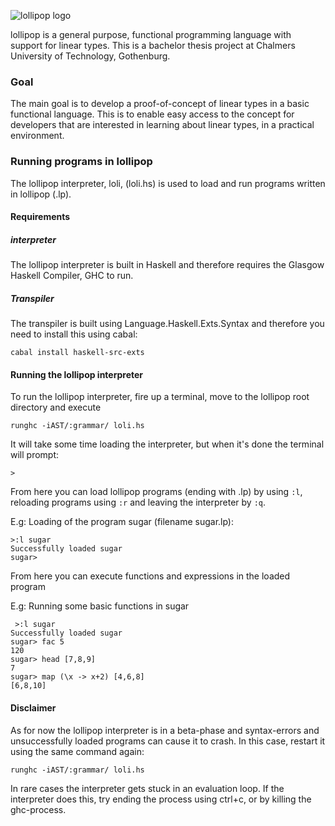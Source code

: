 ![lollipop logo](http://malmqvist.it/lollipop5.png)

lollipop is a general purpose, functional programming language with support for linear types. This is a bachelor thesis project at Chalmers University of Technology, Gothenburg.

### Goal
The main goal is to develop a proof-of-concept of linear types in a basic functional language. This is to enable easy access to the concept for developers that are interested in learning about linear types, in a practical environment.

### Running programs in lollipop
The lollipop interpreter, loli, (loli.hs) is used to load and run programs written in lollipop (.lp).

#### Requirements

##### interpreter
The lollipop interpreter is built in Haskell and therefore requires the Glasgow Haskell Compiler, GHC to run.

##### Transpiler
The transpiler is built using Language.Haskell.Exts.Syntax and therefore you need to install this using cabal:

    cabal install haskell-src-exts


#### Running the lollipop interpreter
To run the lollipop interpreter, fire up a terminal, move to the lollipop root directory and execute

    runghc -iAST/:grammar/ loli.hs

It will take some time loading the interpreter, but when it's done the terminal will prompt:

    >

From here you can load lollipop programs (ending with .lp) by using `:l`, reloading programs using `:r` and leaving the interpreter by `:q`.

E.g: Loading of the program sugar (filename sugar.lp):

    >:l sugar
    Successfully loaded sugar
    sugar>

From here you can execute functions and expressions in the loaded program

E.g: Running some basic functions in sugar

     >:l sugar
    Successfully loaded sugar
    sugar> fac 5
    120
    sugar> head [7,8,9]
    7
    sugar> map (\x -> x+2) [4,6,8]
    [6,8,10]

#### Disclaimer
As for now the lollipop interpreter is in a beta-phase and syntax-errors and unsuccessfully loaded programs can cause it to crash. In this case, restart it using the same command again:

    runghc -iAST/:grammar/ loli.hs

In rare cases the interpreter gets stuck in an evaluation loop. If the interpreter does this, try ending the process using ctrl+c, or by killing the ghc-process.
